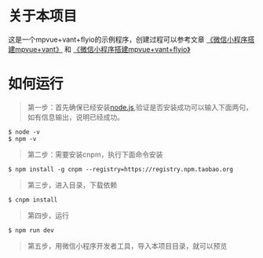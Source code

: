 # 关于本项目
这是一个mpvue+vant+flyio的示例程序，创建过程可以参考文章
[《微信小程序搭建mpvue+vant》](https://juejin.im/post/5ca32bf36fb9a05e711b24b5) 和
[《微信小程序搭建mpvue+vant+flyio》](https://juejin.im/post/5ca40db6e51d45423952659b)
# 如何运行
> 第一步：首先确保已经安装[node.js](https://nodejs.org/zh-cn/),验证是否安装成功可以输入下面两句，如有信息输出，说明已经成功。
``` jshelllanguage
$ node -v
$ npm -v
```
> 第二步：需要安装cnpm，执行下面命令安装
``` jshelllanguage
$ npm install -g cnpm --registry=https://registry.npm.taobao.org
```
> 第三步，进入目录，下载依赖
``` jshelllanguage
$ cnpm install
```
> 第四步，运行
``` jshelllanguage
$ npm run dev
```
> 第五步，用微信小程序开发者工具，导入本项目目录，就可以预览

